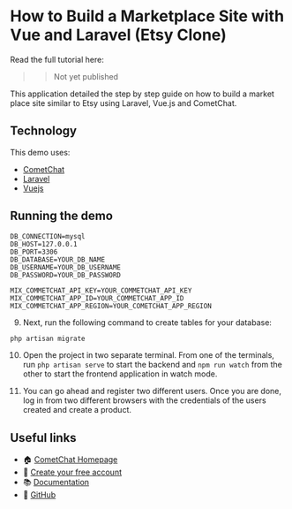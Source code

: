 # How to Build a Marketplace Site with Vue and Laravel (Etsy Clone)

Read the full tutorial here:

> > Not yet published

This application detailed the step by step guide on how to build a market place site similar to Etsy using Laravel, Vue.js and CometChat.

## Technology

This demo uses:

-   [CometChat](https://cometchat.com/)
-   [Laravel](https://laravel.com/)
-   [Vuejs](https://vuejs.org/)

## Running the demo

```
DB_CONNECTION=mysql
DB_HOST=127.0.0.1
DB_PORT=3306
DB_DATABASE=YOUR_DB_NAME
DB_USERNAME=YOUR_DB_USERNAME
DB_PASSWORD=YOUR_DB_PASSWORD

MIX_COMMETCHAT_API_KEY=YOUR_COMMETCHAT_API_KEY
MIX_COMMETCHAT_APP_ID=YOUR_COMMETCHAT_APP_ID
MIX_COMMETCHAT_APP_REGION=YOUR_COMETCHAT_APP_REGION
```

9. Next, run the following command to create tables for your database:

```bash
php artisan migrate
```

10. Open the project in two separate terminal. From one of the terminals, run `php artisan serve` to start the backend and `npm run watch` from the other to start the frontend application in watch mode.

11. You can go ahead and register two different users. Once you are done, log in from two different browsers with the credentials of the users created and create a product.

## Useful links

-   🏠 [CometChat Homepage](https://www.cometchat.com/pro)
-   🚀 [Create your free account](https://app.cometchat.com/#/apps)
-   📚 [Documentation](https://prodocs.cometchat.com/docs)
-   👾 [GitHub](https://github.com/CometChat-Pro)
